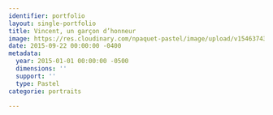 ```yaml
---
identifier: portfolio
layout: single-portfolio
title: Vincent, un garçon d’honneur
image: https://res.cloudinary.com/npaquet-pastel/image/upload/v1546374349/Vincent-pastel-20-X-25-cm-2015.jpg
date: 2015-09-22 00:00:00 -0400
metadata:
  year: 2015-01-01 00:00:00 -0500
  dimensions: ''
  support: ''
  type: Pastel
categorie: portraits

---
```

